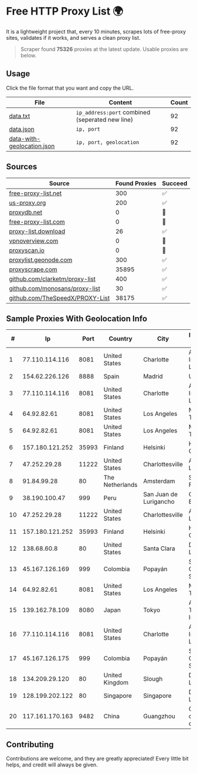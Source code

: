 
# Free HTTP Proxy List 🌍

It is a lightweight project that, every 10 minutes, scrapes lots of free-proxy sites, validates if it works, and serves a clean proxy list.


> Scraper found **75326** proxies at the latest update. Usable proxies are below.

## Usage

Click the file format that you want and copy the URL.


|File|Content|Count|
|----|-------|-----|
|[data.txt](https://raw.githubusercontent.com/themiralay/Proxy-List-World/master/data.txt)|`ip_address:port` combined (seperated new line)|92|
|[data.json](https://raw.githubusercontent.com/themiralay/Proxy-List-World/master/data.json)|`ip, port`|92|
|[data-with-geolocation.json](https://raw.githubusercontent.com/themiralay/Proxy-List-World/master/data-with-geolocation.json)|`ip, port, geolocation`|92|

## Sources

|Source|Found Proxies|Succeed|
|------|-------------|-------|
|[free-proxy-list.net](https://free-proxy-list.net)|300|✅|
|[us-proxy.org](https://www.us-proxy.org)|200|✅|
|[proxydb.net](http://proxydb.net)|0|🚫|
|[free-proxy-list.com](https://free-proxy-list.com/?page=&port=&type%5B%5D=http&type%5B%5D=https&up_time=0&search=Search)|0|🚫|
|[proxy-list.download](https://www.proxy-list.download/HTTP)|26|✅|
|[vpnoverview.com](https://vpnoverview.com/privacy/anonymous-browsing/free-proxy-servers)|0|🚫|
|[proxyscan.io](https://www.proxyscan.io)|0|🚫|
|[proxylist.geonode.com](https://proxylist.geonode.com/api/proxy-list?limit=300&page=1&sort_by=lastChecked&sort_type=desc&protocols=http,https)|300|✅|
|[proxyscrape.com](https://api.proxyscrape.com/v2/?request=displayproxies&protocol=http&timeout=10000&country=all&ssl=all&anonymity=all)|35895|✅|
|[github.com/clarketm/proxy-list](https://raw.githubusercontent.com/clarketm/proxy-list/master/proxy-list-raw.txt)|400|✅|
|[github.com/monosans/proxy-list](https://raw.githubusercontent.com/monosans/proxy-list/main/proxies/http.txt)|30|✅|
|[github.com/TheSpeedX/PROXY-List](https://raw.githubusercontent.com/TheSpeedX/PROXY-List/master/http.txt)|38175|✅|


## Sample Proxies With Geolocation Info

|#|Ip|Port|Country|City|Internet Service Provider|
|-|--|----|-------|----|-------------------------|
|1|77.110.114.116|8081|United States|Charlotte|Aeza International LTD|
|2|154.62.226.126|8888|Spain|Madrid|Ultahost, Inc.|
|3|77.110.114.116|8081|United States|Charlotte|Aeza International LTD|
|4|64.92.82.61|8081|United States|Los Angeles|Momentum Telecom, Inc.|
|5|64.92.82.61|8081|United States|Los Angeles|Momentum Telecom, Inc.|
|6|157.180.121.252|35993|Finland|Helsinki|Hetzner Online GmbH|
|7|47.252.29.28|11222|United States|Charlottesville|Alibaba Cloud LLC|
|8|91.84.99.28|80|The Netherlands|Amsterdam|Servers Tech Fzco|
|9|38.190.100.47|999|Peru|San Juan de Lurigancho|Conex TV E.I.R.L.|
|10|47.252.29.28|11222|United States|Charlottesville|Alibaba Cloud LLC|
|11|157.180.121.252|35993|Finland|Helsinki|Hetzner Online GmbH|
|12|138.68.60.8|80|United States|Santa Clara|DigitalOcean, LLC|
|13|45.167.126.169|999|Colombia|Popayán|Sepcom Comunicaciones SAS|
|14|64.92.82.61|8081|United States|Los Angeles|Momentum Telecom, Inc.|
|15|139.162.78.109|8080|Japan|Tokyo|Akamai Technologies, Inc.|
|16|77.110.114.116|8081|United States|Charlotte|Aeza International LTD|
|17|45.167.126.175|999|Colombia|Popayán|Sepcom Comunicaciones SAS|
|18|134.209.29.120|80|United Kingdom|Slough|DigitalOcean, LLC|
|19|128.199.202.122|80|Singapore|Singapore|DigitalOcean, LLC|
|20|117.161.170.163|9482|China|Guangzhou|China Mobile communications corporation|



## Contributing

Contributions are welcome, and they are greatly appreciated! Every
little bit helps, and credit will always be given.

